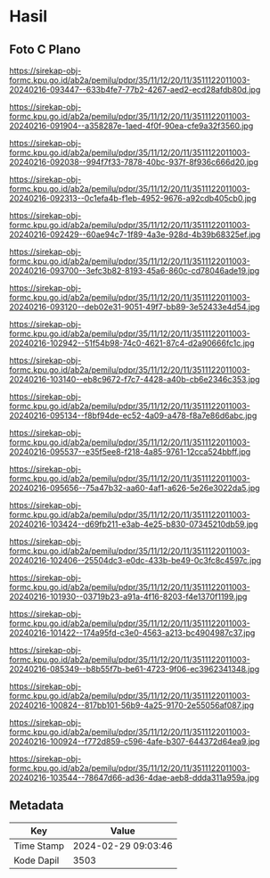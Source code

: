 # Hasil

## Foto C Plano

https://sirekap-obj-formc.kpu.go.id/ab2a/pemilu/pdpr/35/11/12/20/11/3511122011003-20240216-093447--633b4fe7-77b2-4267-aed2-ecd28afdb80d.jpg

https://sirekap-obj-formc.kpu.go.id/ab2a/pemilu/pdpr/35/11/12/20/11/3511122011003-20240216-091904--a358287e-1aed-4f0f-90ea-cfe9a32f3560.jpg

https://sirekap-obj-formc.kpu.go.id/ab2a/pemilu/pdpr/35/11/12/20/11/3511122011003-20240216-092038--994f7f33-7878-40bc-937f-8f936c666d20.jpg

https://sirekap-obj-formc.kpu.go.id/ab2a/pemilu/pdpr/35/11/12/20/11/3511122011003-20240216-092313--0c1efa4b-f1eb-4952-9676-a92cdb405cb0.jpg

https://sirekap-obj-formc.kpu.go.id/ab2a/pemilu/pdpr/35/11/12/20/11/3511122011003-20240216-092429--60ae94c7-1f89-4a3e-928d-4b39b68325ef.jpg

https://sirekap-obj-formc.kpu.go.id/ab2a/pemilu/pdpr/35/11/12/20/11/3511122011003-20240216-093700--3efc3b82-8193-45a6-860c-cd78046ade19.jpg

https://sirekap-obj-formc.kpu.go.id/ab2a/pemilu/pdpr/35/11/12/20/11/3511122011003-20240216-093120--deb02e31-9051-49f7-bb89-3e52433e4d54.jpg

https://sirekap-obj-formc.kpu.go.id/ab2a/pemilu/pdpr/35/11/12/20/11/3511122011003-20240216-102942--51f54b98-74c0-4621-87c4-d2a90666fc1c.jpg

https://sirekap-obj-formc.kpu.go.id/ab2a/pemilu/pdpr/35/11/12/20/11/3511122011003-20240216-103140--eb8c9672-f7c7-4428-a40b-cb6e2346c353.jpg

https://sirekap-obj-formc.kpu.go.id/ab2a/pemilu/pdpr/35/11/12/20/11/3511122011003-20240216-095134--f8bf94de-ec52-4a09-a478-f8a7e86d6abc.jpg

https://sirekap-obj-formc.kpu.go.id/ab2a/pemilu/pdpr/35/11/12/20/11/3511122011003-20240216-095537--e35f5ee8-f218-4a85-9761-12cca524bbff.jpg

https://sirekap-obj-formc.kpu.go.id/ab2a/pemilu/pdpr/35/11/12/20/11/3511122011003-20240216-095656--75a47b32-aa60-4af1-a626-5e26e3022da5.jpg

https://sirekap-obj-formc.kpu.go.id/ab2a/pemilu/pdpr/35/11/12/20/11/3511122011003-20240216-103424--d69fb211-e3ab-4e25-b830-07345210db59.jpg

https://sirekap-obj-formc.kpu.go.id/ab2a/pemilu/pdpr/35/11/12/20/11/3511122011003-20240216-102406--25504dc3-e0dc-433b-be49-0c3fc8c4597c.jpg

https://sirekap-obj-formc.kpu.go.id/ab2a/pemilu/pdpr/35/11/12/20/11/3511122011003-20240216-101930--03719b23-a91a-4f16-8203-f4e1370f1199.jpg

https://sirekap-obj-formc.kpu.go.id/ab2a/pemilu/pdpr/35/11/12/20/11/3511122011003-20240216-101422--174a95fd-c3e0-4563-a213-bc4904987c37.jpg

https://sirekap-obj-formc.kpu.go.id/ab2a/pemilu/pdpr/35/11/12/20/11/3511122011003-20240216-085349--b8b55f7b-be61-4723-9f06-ec3962341348.jpg

https://sirekap-obj-formc.kpu.go.id/ab2a/pemilu/pdpr/35/11/12/20/11/3511122011003-20240216-100824--817bb101-56b9-4a25-9170-2e55056af087.jpg

https://sirekap-obj-formc.kpu.go.id/ab2a/pemilu/pdpr/35/11/12/20/11/3511122011003-20240216-100924--f772d859-c596-4afe-b307-644372d64ea9.jpg

https://sirekap-obj-formc.kpu.go.id/ab2a/pemilu/pdpr/35/11/12/20/11/3511122011003-20240216-103544--78647d66-ad36-4dae-aeb8-ddda311a959a.jpg


## Metadata

| Key        | Value               |
| ---------- | ------------------- |
| Time Stamp | 2024-02-29 09:03:46 |
| Kode Dapil | 3503                |



